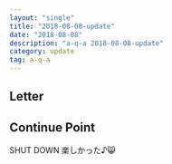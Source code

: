 ```yaml
---
layout: "single"
title: "2018-08-08-update"
date: "2018-08-08"
description: "a-q-a 2018-08-08-update"
category: update
tag: a-q-a
---
```


## Letter


## Continue Point

SHUT DOWN
楽しかった♪:smile_cat:
